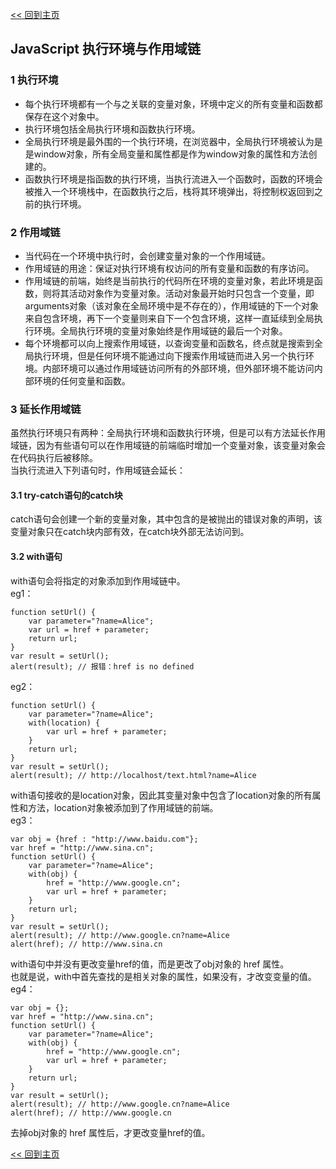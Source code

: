 [<< 回到主页](http://suzy1993.github.io/misszy/)

## JavaScript 执行环境与作用域链

### 1 执行环境
* 每个执行环境都有一个与之关联的变量对象，环境中定义的所有变量和函数都保存在这个对象中。
* 执行环境包括全局执行环境和函数执行环境。
* 全局执行环境是最外围的一个执行环境，在浏览器中，全局执行环境被认为是是window对象，所有全局变量和属性都是作为window对象的属性和方法创建的。
* 函数执行环境是指函数的执行环境，当执行流进入一个函数时，函数的环境会被推入一个环境栈中，在函数执行之后，栈将其环境弹出，将控制权返回到之前的执行环境。

### 2 作用域链
* 当代码在一个环境中执行时，会创建变量对象的一个作用域链。
* 作用域链的用途：保证对执行环境有权访问的所有变量和函数的有序访问。
* 作用域链的前端，始终是当前执行的代码所在环境的变量对象，若此环境是函数，则将其活动对象作为变量对象。活动对象最开始时只包含一个变量，即arguments对象（该对象在全局环境中是不存在的），作用域链的下一个对象来自包含环境，再下一个变量则来自下一个包含环境，这样一直延续到全局执行环境。全局执行环境的变量对象始终是作用域链的最后一个对象。
* 每个环境都可以向上搜索作用域链，以查询变量和函数名，终点就是搜索到全局执行环境，但是任何环境不能通过向下搜索作用域链而进入另一个执行环境。内部环境可以通过作用域链访问所有的外部环境，但外部环境不能访问内部环境的任何变量和函数。

### 3 延长作用域链
虽然执行环境只有两种：全局执行环境和函数执行环境，但是可以有方法延长作用域链，因为有些语句可以在作用域链的前端临时增加一个变量对象，该变量对象会在代码执行后被移除。  
当执行流进入下列语句时，作用域链会延长：
#### 3.1 try-catch语句的catch块
catch语句会创建一个新的变量对象，其中包含的是被抛出的错误对象的声明，该变量对象只在catch块内部有效，在catch块外部无法访问到。

#### 3.2 with语句
with语句会将指定的对象添加到作用域链中。  
eg1：
```
function setUrl() {
    var parameter="?name=Alice";
    var url = href + parameter;
    return url;
}
var result = setUrl();
alert(result); // 报错：href is no defined
```
eg2：
```
function setUrl() {
    var parameter="?name=Alice";
    with(location) {
        var url = href + parameter;
    }
    return url;
}
var result = setUrl();
alert(result); // http://localhost/text.html?name=Alice
```
with语句接收的是location对象，因此其变量对象中包含了location对象的所有属性和方法，location对象被添加到了作用域链的前端。  
eg3：
```
var obj = {href : "http://www.baidu.com"};
var href = "http://www.sina.cn";
function setUrl() {
    var parameter="?name=Alice";
    with(obj) {
        href = "http://www.google.cn";
        var url = href + parameter;
    }
    return url;
}
var result = setUrl();
alert(result); // http://www.google.cn?name=Alice
alert(href); // http://www.sina.cn
```
with语句中并没有更改变量href的值，而是更改了obj对象的 href 属性。  
也就是说，with中首先查找的是相关对象的属性，如果没有，才改变变量的值。  
eg4：
```
var obj = {};
var href = "http://www.sina.cn";
function setUrl() {
    var parameter="?name=Alice";
    with(obj) {
        href = "http://www.google.cn";
        var url = href + parameter;
    }
    return url;
}
var result = setUrl();
alert(result); // http://www.google.cn?name=Alice
alert(href); // http://www.google.cn
```
去掉obj对象的 href 属性后，才更改变量href的值。

[<< 回到主页](http://suzy1993.github.io/misszy/)
